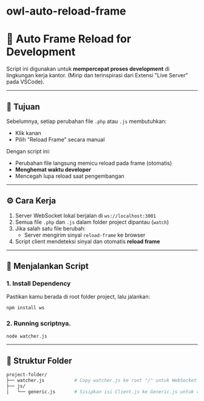 # owl-auto-reload-frame

# 🔄 Auto Frame Reload for Development

Script ini digunakan untuk **mempercepat proses development** di lingkungan kerja kantor. (Mirip dan terinspirasi dari Extensi "Live Server" pada VSCode).

---

## 🎯 Tujuan

Sebelumnya, setiap perubahan file `.php` atau `.js` membutuhkan:
- Klik kanan
- Pilih "Reload Frame" secara manual

Dengan script ini:
- Perubahan file langsung memicu reload pada frame (otomatis)
- **Menghemat waktu developer**
- Mencegah lupa reload saat pengembangan

---

## ⚙️ Cara Kerja

1. Server WebSocket lokal berjalan di `ws://localhost:3001`
2. Semua file `.php` dan `.js` dalam folder project dipantau (`watch`)
3. Jika salah satu file berubah:
   - Server mengirim sinyal `reload-frame` ke browser
4. Script client mendeteksi sinyal dan otomatis **reload frame**

---

## 🚀 Menjalankan Script

### 1. Install Dependency
Pastikan kamu berada di root folder project, lalu jalankan:
```bash
npm install ws
```
### 2. Running scriptnya.
```bash
node watcher.js
```
---

## 📂 Struktur Folder
 ```bash  
project-folder/
├── watcher.js           # Copy watcher.js ke root "/" untuk WebSocket server (Node.js)
├── js/
│   └── generic.js       # Sisipkan isi Client.js ke Generic.js untuk reload di sisi client
  ```
